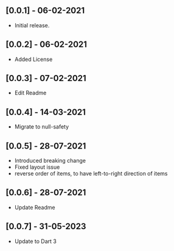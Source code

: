 ## [0.0.1] - 06-02-2021

* Initial release.

## [0.0.2] - 06-02-2021

* Added License

## [0.0.3] - 07-02-2021

* Edit Readme

## [0.0.4] - 14-03-2021

* Migrate to null-safety

## [0.0.5] - 28-07-2021

* Introduced breaking change
* Fixed layout issue
* reverse order of items, to have left-to-right direction of items

## [0.0.6] - 28-07-2021

* Update Readme

## [0.0.7] - 31-05-2023

* Update to Dart 3